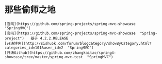 # 那些偷师之地
    [官网](https://github.com/spring-projects/spring-mvc-showcase  "SpringMVC")
    [官网](https://github.com/spring-projects/spring-mvc-showcase  "Spring-project")   基于 4.2.2.RELEASE
    [开涛博客](http://sishuok.com/forum/blogCategory/showByCategory.html?categories_id=101&user_id=2  "SpringMVC")
    [开涛Github](https://github.com/zhangkaitao/spring4-showcase/tree/master/spring-mvc-test  "SpringMVC")
